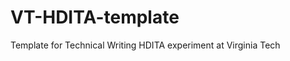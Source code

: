 VT-HDITA-template
=================

Template for Technical Writing HDITA experiment at Virginia Tech

